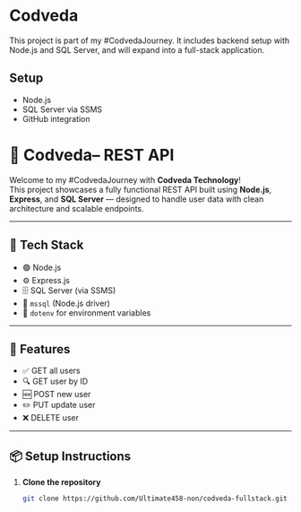 # Codveda

This project is part of my #CodvedaJourney. It includes backend setup with Node.js and SQL Server, and will expand into a full-stack application.

## Setup
- Node.js
- SQL Server via SSMS
- GitHub integration


# 🚀 Codveda– REST API

Welcome to my #CodvedaJourney with **Codveda Technology**!  
This project showcases a fully functional REST API built using **Node.js**, **Express**, and **SQL Server** — designed to handle user data with clean architecture and scalable endpoints.

---

## 🔧 Tech Stack

- 🟢 Node.js
- ⚙️ Express.js
- 🗄️ SQL Server (via SSMS)
- 🔌 `mssql` (Node.js driver)
- 🔐 `dotenv` for environment variables

---

## 📁 Features

- ✅ GET all users
- 🔍 GET user by ID
- 🆕 POST new user
- ✏️ PUT update user
- ❌ DELETE user

---

## 📦 Setup Instructions

1. **Clone the repository**
   ```bash
   git clone https://github.com/Ultimate458-non/codveda-fullstack.git
